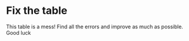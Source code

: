 # Fix the table

This table is a mess! Find all the errors and improve as much as possible.
Good luck